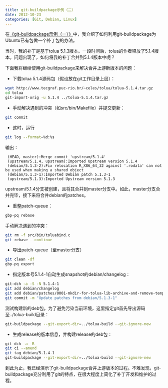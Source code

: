 ```yaml
---
title: git-buildpackage示例（二）
date: 2012-10-23
categories: [Git, Debian, Linux]
---
```


在[《git-buildpackage示例（一）》](/blog/2012/02/19/git-buildpackage-1/)中，我介绍了如何利用git-buildpackage为Ubuntu已有包做一个补丁包的办法。

当时，我的补丁是基于tolua 5.1.3版本。一段时间后，tolua的作者释放了5.1.4版本。问题出现了，如何将我的补丁合并到5.1.4版本中呢？

下面我将继续使用git-buildpackage来解决合并上游新版本的问题：

* 下载tolua 5.1.4源码包（假设放在git工作目录上层）：

```sh
wget http://www.tecgraf.puc-rio.br/~celes/tolua/tolua-5.1.4.tar.gz
cd tolua
git-import-orig -u 5.1.4 ../tolua-5.1.4.tar.gz
```

* 手动解决遇到的冲突（如src/bin/Makefile）并提交更新：

```sh
git commit
```

* 这时，运行

```sh
git log --format=%d:%s
```

输出：

```plain
 (HEAD, master):Merge commit 'upstream/5.1.4'
 (upstream/5.1.4, upstream):Imported Upstream version 5.1.4
 (debian/5.1.3-2):Fix relocation R_X86_64_32 against '.rodata' can not be used when making a shared object
 (debian/5.1.3-1):Imported Debian patch 5.1.3-1
 (upstream/5.1.3):Imported Upstream version 5.1.3
```

upstream/5.1.4分支被创建，且将其合并到master分支中。如此，master分支合并完毕，接下来将合并debian的patches。

* 重整patch-queue：

```sh
gbp-pq rebase
```

手动解决遇到的冲突：

```sh
git rm -f src/bin/toluabind.c
git rebase --continue
```

* 导出patch-queue（至master分支）

```sh
git clean -df
gbp-pq export
```

* 指定版本号5.1.4-1自动生成snapshot的debian/changelog：

```sh
git-dch -a -S -N 5.1.4-1
git add debian/changelog
git add debian/patches/0001-mkdir-for-tolua-lib-archive-and-remove-temp-files.patch
git commit -m "Update patches from debian/5.1.3-1"
```

测试构建新的deb包。为了避免污染当前环境，这里指定git首先导出源码至../tolua-build目录：

```sh
git-buildpackage --git-export-dir=../tolua-build --git-ignore-new
```

* 生成release的版本信息，并构建release的deb包：

```sh
git-dch -a -R
git ci --amend
git tag debian/5.1.4-1
git-buildpackage --git-export-dir=../tolua-build --git-ignore-new
```

到此为止，我已经演示了git-buildpackage合并上游版本的过程。不难发现，git-buildpackage充分利用了git的特点，在很大程度上简化了补丁开发和维护的过程。

